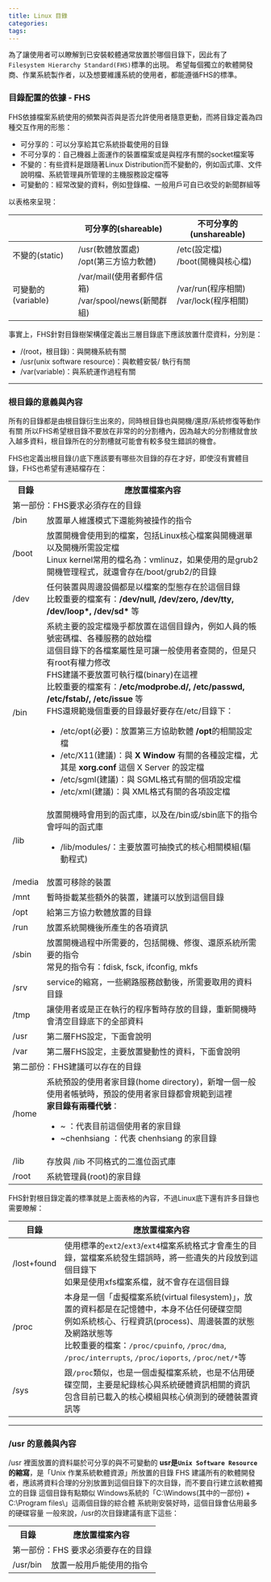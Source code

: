 ```yaml
---
title: Linux 目錄
categories:
tags:
---
```

為了讓使用者可以瞭解到已安裝較體通常放置於哪個目錄下，因此有了`Filesystem Hierarchy Standard(FHS)`標準的出現。
希望每個獨立的軟體開發商、作業系統製作者，以及想要維護系統的使用者，都能遵循FHS的標準。

### 目錄配置的依據 - FHS
FHS依據檔案系統使用的頻繁與否與是否允許使用者隨意更動，而將目錄定義為四種交互作用的形態：
+ 可分享的：可以分享給其它系統掛載使用的目錄
+ 不可分享的：自己機器上面運作的裝置檔案或是與程序有關的socket檔案等
+ 不變的：有些資料是跟隨著Linux Distribution而不變動的，例如函式庫、文件說明檔、系統管理員所管理的主機服務設定檔等
+ 可變動的：經常改變的資料，例如登錄檔、一般用戶可自已收受的新聞群組等

<!--more -->
以表格來呈現：

||可分享的(shareable)|不可分享的(unshareable)|
|---|---|---|
|不變的(static)|/usr(軟體放置處)<br />/opt(第三方協力軟體)|/etc(設定檔)<br />/boot(開機與核心檔)|
|可變動的(variable)|/var/mail(使用者郵件信箱)<br />/var/spool/news(新聞群組)|/var/run(程序相關)<br />/var/lock(程序相關)|

事實上，FHS針對目錄樹架構僅定義出三層目錄底下應該放置什麼資料，分別是：
+ /(root，根目錄)：與開機系統有關
+ /usr(unix software resource)：與軟體安裝/ 執行有關
+ /var(variable)：與系統運作過程有關

---

### 根目錄的意義與內容

所有的目錄都是由根目錄衍生出來的，同時根目錄也與開機/還原/系統修復等動作有關
所以FHS希望根目錄不要放在非常的的分割槽內，因為越大的分割槽就會放入越多資料，根目錄所在的分割槽就可能會有較多發生錯誤的機會。

FHS也定義出根目錄(/)底下應該要有哪些次目錄的存在才好，即使沒有實體目錄，FHS也希望有連結檔存在：

<table>
    <tr>
        <th>目錄</th>
        <th>應放置檔案內容</th>
    </tr>
    <tr>
        <td colspan="2">第一部份：FHS要求必須存在的目錄</td>
    </tr>
    <tr>
        <td>/bin</td>
        <td>放置單人維護模式下還能夠被操作的指令</td>
    </tr>
    <tr>
        <td>/boot</td>
        <td>放置開機會使用到的檔案，包括Linux核心檔案與開機選單以及開機所需設定檔<br />
        Linux kernel常用的檔名為：vmlinuz，如果使用的是grub2開機管理程式，就還會存在/boot/grub2/的目錄</td>
    </tr>
    <tr>
        <td>/dev</td>
        <td>任何裝置與周邊設備都是以檔案的型態存在於這個目錄<br />
        比較重要的檔案有：<strong>/dev/null, /dev/zero, /dev/tty, /dev/loop*, /dev/sd*</strong> 等</td>
    </tr>
    <tr>
        <td>/bin</td>
        <td>系統主要的設定檔幾乎都放置在這個目錄內，例如人員的帳號密碼檔、各種服務的啟始檔<br />
        這個目錄下的各檔案屬性是可讓一般使用者查閱的，但是只有root有權力修改<br />
        FHS建議不要放置可執行檔(binary)在這裡<br />
        比較重要的檔案有：<strong>/etc/modprobe.d/, /etc/passwd, /etc/fstab/, /etc/issue</strong> 等<br />
        FHS還規範幾個重要的目錄最好要存在/etc/目錄下：<br />
            <ul>
                <li>/etc/opt(必要)：放置第三方協助軟體 <strong>/opt</strong>的相關設定檔</li>
                <li>/etc/X11(建議)：與 <strong>X Window</strong> 有關的各種設定檔，尤其是 <strong>xorg.conf</strong> 這個 X Server 的設定檔</li>
                <li>/etc/sgml(建議)：與 SGML格式有關的個項設定檔</li>
                <li>/etc/xml(建議)：與 XML格式有關的各項設定檔</li>
            </ul>
        </td>
    </tr>
    <tr>
        <td>/lib</td>
        <td>放置開機時會用到的函式庫，以及在/bin或/sbin底下的指令會呼叫的函式庫<br /><ul><li>/lib/modules/：主要放置可抽換式的核心相關模組(驅動程式)</li></ul></td>
    </tr>
    <tr>
        <td>/media</td>
        <td>放置可移除的裝置</td>
    </tr>
    <tr>
        <td>/mnt</td>
        <td>暫時掛載某些額外的裝置，建議可以放到這個目錄</td>
    </tr>
    <tr>
        <td>/opt</td>
        <td>給第三方協力軟體放置的目錄</td>
    </tr>
    <tr>
        <td>/run</td>
        <td>放置系統開機後所產生的各項資訊</td>
    </tr>
    <tr>
        <td>/sbin</td>
        <td>放置開機過程中所需要的，包括開機、修復、還原系統所需要的指令<br />常見的指令有：fdisk, fsck, ifconfig, mkfs</td>
    </tr>
    <tr>
        <td>/srv</td>
        <td>service的縮寫，一些網路服務啟動後，所需要取用的資料目錄</td>
    </tr>
    <tr>
        <td>/tmp</td>
        <td>讓使用者或是正在執行的程序暫時存放的目錄，重新開機時會清空目錄底下的全部資料</td>
    </tr>
    <tr>
        <td>/usr</td>
        <td>第二層FHS設定，下面會說明</td>
    </tr>
    <tr>
        <td>/var</td>
        <td>第二層FHS設定，主要放置變動性的資料，下面會說明</td>
    </tr>
    <tr>
        <td colspan="2">第二部份：FHS建議可以存在的目錄</td>
    </tr>
    <tr>
        <td>/home</td>
        <td>系統預設的使用者家目錄(home directory)，新增一個一般使用者帳號時，預設的使用者家目錄都會規範到這裡<br />
        <strong>家目錄有兩種代號</strong>：<br />
        <ul>
            <li>~ ：代表目前這個使用者的家目錄</li>
            <li>~chenhsiang ：代表 chenhsiang 的家目錄</li>
        </ul>
        </td>
    </tr>
    <tr>
        <td>/lib<qual></td>
        <td>存放與 /lib 不同格式的二進位函式庫</td>
    </tr>
    <tr>
        <td>/root</td>
        <td>系統管理員(root)的家目錄</td>
    </tr>
</table>

FHS針對根目錄定義的標準就是上面表格的內容，不過Linux底下還有許多目錄也需要瞭解：

|目錄|應放置檔案內容|
|---|---|
|/lost+found|使用標準的`ext2`/`ext3`/`ext4`檔案系統格式才會產生的目錄，當檔案系統發生錯誤時，將一些遺失的片段放到這個目錄下<br />如果是使用xfs檔案系檔，就不會存在這個目錄|
|/proc|本身是一個「虛擬檔案系統(virtual filesystem)」，放置的資料都是在記憶體中，本身不佔任何硬碟空間<br />例如系統核心、行程資訊(process)、周邊裝置的狀態及網路狀態等<br />比較重要的檔案：`/proc/cpuinfo`, `/proc/dma`, `/proc/interrupts`, `/proc/ioports`, `/proc/net/*`等|
|/sys|跟`/proc`類似，也是一個虛擬檔案系統，也是不佔用硬碟空間，主要是紀錄核心與系統硬體資訊相關的資訊<br />包含目前已載入的核心模組與核心偵測到的硬體裝置資訊等|

---

### /usr 的意義與內容
/usr 裡面放置的資料屬於可分享的與不可變動的
**usr是`Unix Software Resource`的縮寫**，是「Unix 作業系統軟體資源」所放置的目錄
FHS 建議所有的軟體開發者，應該將資料合理的分別放置到這個目錄下的次目錄，而不要自行建立該軟體獨立的目錄
這個目錄有點類似 Windows系統的「C:\Windows\(其中的一部份) + C:\Program files\」這兩個目錄的綜合體
系統剛安裝好時，這個目錄會佔用最多的硬碟容量
一般來說，/usr的次目錄建議有底下這些：

<table>
    <tr>
        <th>目錄</th>
        <th>應放置檔案內容</th>
    </tr>
    <tr><td colspan="2">第一部份：FHS 要求必須要存在的目錄</td></tr>
    <tr>
        <td>/usr/bin</td>
        <td>放置一般用戶能使用的指令</td>
    </tr>
</table>